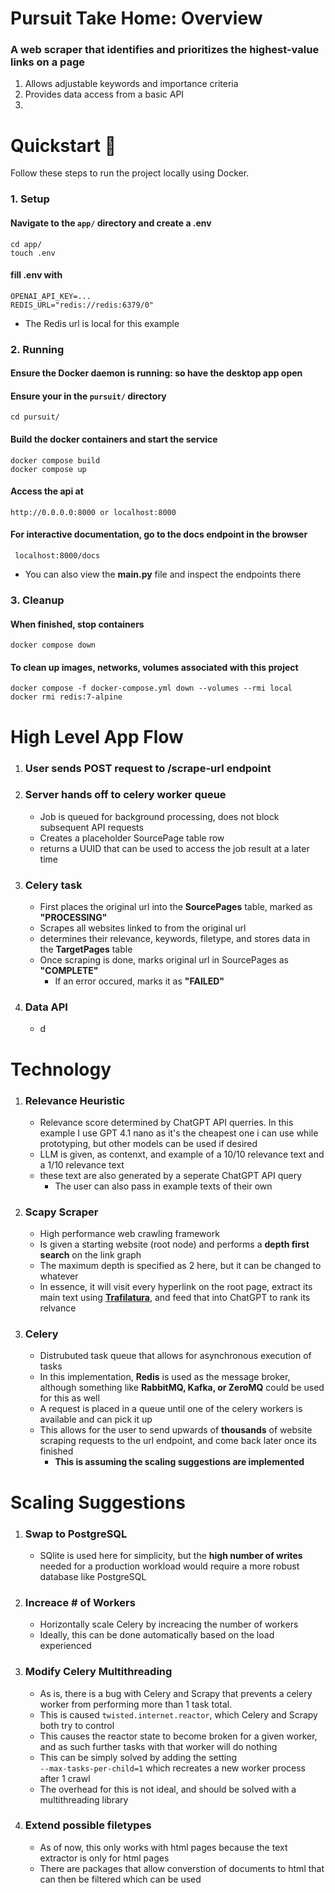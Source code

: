 # Pursuit Take Home: Overview

### A web scraper that identifies and prioritizes the highest-value links on a page

1. Allows adjustable keywords and importance criteria
2.  Provides data access from a basic API
3.  

# Quickstart 🚀
Follow these steps to run the project locally using Docker. 
### 1. Setup

#### Navigate to the ```app/``` directory and create a .env

```
cd app/
touch .env
```

#### fill .env with 
```
OPENAI_API_KEY=...
REDIS_URL="redis://redis:6379/0"
``` 
- The Redis url is local for this example

### 2. Running 

#### Ensure the Docker daemon is running: so have the desktop app open

#### Ensure your in the ```pursuit/``` directory 

```
cd pursuit/
```

#### Build the docker containers and start the service
```
docker compose build
docker compose up
```

#### Access the api at 

`http://0.0.0.0:8000 or localhost:8000`

#### For interactive documentation, go to the docs endpoint in the browser
` localhost:8000/docs`
- You can also view the **main.py** file and inspect the endpoints there


### 3. Cleanup 
#### When finished, stop containers

``` 
docker compose down
```

#### To clean up images, networks, volumes associated with this project

``` 
docker compose -f docker-compose.yml down --volumes --rmi local 
docker rmi redis:7-alpine
```

# High Level App Flow

1. ### User sends POST request to /scrape-url endpoint 

2. ### Server hands off to celery worker queue
    - Job is queued for background processing, does not block subsequent API requests
    - Creates a placeholder SourcePage table row
    - returns a UUID that can be used to access the job result at a later time
3. ### Celery task 
    - First places the original url into the **SourcePages** table, marked as **"PROCESSING"**
    - Scrapes all websites linked to from the original url
    - determines their relevance, keywords, filetype, and stores data in the **TargetPages** table
    - Once scraping is done, marks original url in SourcePages as **"COMPLETE"**
        - If an error occured, marks it as **"FAILED"**
4. ### Data API
    - d
    

# Technology

1.  ### Relevance Heuristic
    - Relevance score determined by ChatGPT API querries. In this example I use GPT 4.1 nano as it's the cheapest one i can use while prototyping, but other models can be used if desired
    - LLM is given, as contenxt, and example of a 10/10 relevance text and a 1/10 relevance text
    - these text are also generated by a seperate ChatGPT API query 
        - The user can also pass in example texts of their own 
2.  ### Scapy Scraper
    - High performance web crawling framework 
    - Is given a starting website (root node) and performs a **depth first search** on the link graph
    - The maximum depth is specified as 2 here, but it can be changed to whatever
    - In essence, it will visit every hyperlink on the root page, extract its main text using **[Trafilatura](https://trafilatura.readthedocs.io/en/latest/index.html)**, and feed that into ChatGPT to rank its relvance 
3. ### **Celery**
    - Distrubuted task queue that allows for asynchronous execution of tasks
    - In this implementation, **Redis** is used as the message broker, although something like **RabbitMQ, Kafka, or ZeroMQ** could be used for this as well
    - A request is placed in a queue until one of the celery workers is available and can pick it up 
    - This allows for the user to send upwards of **thousands** of website scraping requests to the url endpoint, and come back later once its finished
        - **This is assuming the scaling suggestions are implemented** 


# Scaling Suggestions
1. ### Swap to PostgreSQL
    - SQlite is used here for simplicity, but the **high number of writes** needed for a production workload would require a more robust database like PostgreSQL
2. ### Increace # of Workers
    - Horizontally scale Celery by increacing the number of workers
    - Ideally, this can be done automatically based on the load experienced
3. ### Modify Celery Multithreading
    - As is, there is a bug with Celery and Scrapy that prevents a celery worker from performing more than 1 task total.
    - This is caused ```twisted.internet.reactor```, which Celery and Scrapy both try to control 
    - This causes the reactor state to become broken for a given worker, and as such further tasks with that worker will do nothing
    - This can be simply solved by adding the setting \
    ```--max-tasks-per-child=1``` which recreates a new worker process after 1 crawl
    - The overhead for this is not ideal, and should be solved with a multithreading library
4. ### Extend possible filetypes
    - As of now, this only works with html pages because the text extractor is only for html pages
    - There are packages that allow converstion of documents to html that can then be filtered which can be used 